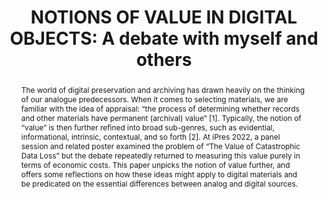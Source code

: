 ---
abstract: 'The world of digital preservation and archiving has drawn heavily on the
  thinking of our analogue predecessors. When it comes to selecting materials, we
  are familiar with the idea of appraisal: “the process of determining whether records
  and other materials have permanent (archival) value” [1]. Typically, the notion
  of “value” is then further refined into broad sub-genres, such as evidential, informational,
  intrinsic, contextual, and so forth [2]. At iPres 2022, a panel session and related
  poster examined the problem of “The Value of Catastrophic Data Loss” but the debate
  repeatedly returned to measuring this value purely in terms of economic costs. This
  paper unpicks the notion of value further, and offers some reflections on how these
  ideas might apply to digital materials and be predicated on the essential differences
  between analog and digital sources.'
creators:
- Popham, Michael
date: null
document_url: https://www.ideals.illinois.edu/items/128331/bitstreams/429027/data.pdf
grand_parent: iPRES
institutions: []
keywords:
- appraisal
- value
- cost
landing_page_url: https://hdl.handle.net/2142/121128
language: eng
layout: publication
license: CC-BY 4.0 International
notes_url: null
parent: iPRES 2023
publication_type: paper
size: null
slides_url: null
source_name: iPRES
title: 'NOTIONS OF VALUE IN DIGITAL OBJECTS: A debate with myself and others'
year: 2023
---
